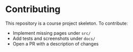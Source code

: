 # Contributing
This repository is a course project skeleton. To contribute:
- Implement missing pages under `src/`
- Add tests and screenshots under `docs/`
- Open a PR with a description of changes
